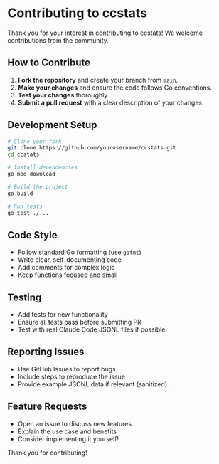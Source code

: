 # Contributing to ccstats

Thank you for your interest in contributing to ccstats! We welcome contributions from the community.

## How to Contribute

1. **Fork the repository** and create your branch from `main`.
2. **Make your changes** and ensure the code follows Go conventions.
3. **Test your changes** thoroughly.
4. **Submit a pull request** with a clear description of your changes.

## Development Setup

```bash
# Clone your fork
git clone https://github.com/yourusername/ccstats.git
cd ccstats

# Install dependencies
go mod download

# Build the project
go build

# Run tests
go test ./...
```

## Code Style

- Follow standard Go formatting (use `gofmt`)
- Write clear, self-documenting code
- Add comments for complex logic
- Keep functions focused and small

## Testing

- Add tests for new functionality
- Ensure all tests pass before submitting PR
- Test with real Claude Code JSONL files if possible

## Reporting Issues

- Use GitHub Issues to report bugs
- Include steps to reproduce the issue
- Provide example JSONL data if relevant (sanitized)

## Feature Requests

- Open an issue to discuss new features
- Explain the use case and benefits
- Consider implementing it yourself!

Thank you for contributing!